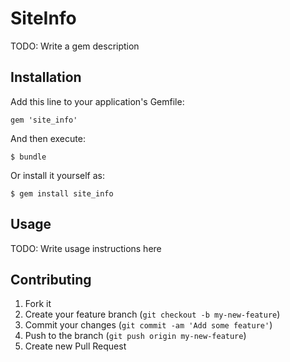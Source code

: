 # SiteInfo

TODO: Write a gem description

## Installation

Add this line to your application's Gemfile:

    gem 'site_info'

And then execute:

    $ bundle

Or install it yourself as:

    $ gem install site_info

## Usage

TODO: Write usage instructions here

## Contributing

1. Fork it
2. Create your feature branch (`git checkout -b my-new-feature`)
3. Commit your changes (`git commit -am 'Add some feature'`)
4. Push to the branch (`git push origin my-new-feature`)
5. Create new Pull Request
